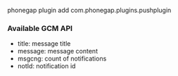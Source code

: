 

phonegap plugin add com.phonegap.plugins.pushplugin




### Available GCM API


- title: message title
- message: message content
- msgcng: count of notifications
- notId: notification id

